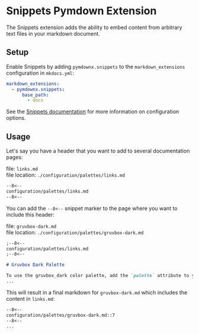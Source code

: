 # Snippets Pymdown Extension 

The Snippets extension adds the ability to embed content from arbitrary text files in your markdown document.  

## Setup

Enable Snippets by adding `pymdownx.snippets` to the `markdown_extensions` configuration in `mkdocs.yml`:

```yaml
markdown_extensions:
  - pymdownx.snippets:
      base_path: 
        - docs
```

See the [Snippets documentation][Snippets] for more information on configuration options.

  [Snippets]: https://facelessuser.github.io/pymdown-extensions/extensions/snippets/
  

## Usage

Let's say you have a header that you want to add to several documentation pages: 

file: `links.md`  
file location: `./configuration/palettes/links.md`  
```markdown
--8<--
configuration/palettes/links.md
--8<--
```

You can add the `--8<--` snippet marker to the page where you want to include this header:  

file: `gruvbox-dark.md`  
file location: `./configuration/palettes/gruvbox-dark.md`  
```markdown
;--8<--
configuration/palettes/links.md
;--8<--

# Gruvbox Dark Palette

To use the gruvbox_dark color palette, add the `palette` attribute to your theme configuration in `mkdocs.yml`:
...
```

This will result in a final markdown for `gruvbox-dark.md` which includes the content in `links.md`: 

```markdown
--8<--
configuration/palettes/gruvbox-dark.md::7
--8<--
...
```
